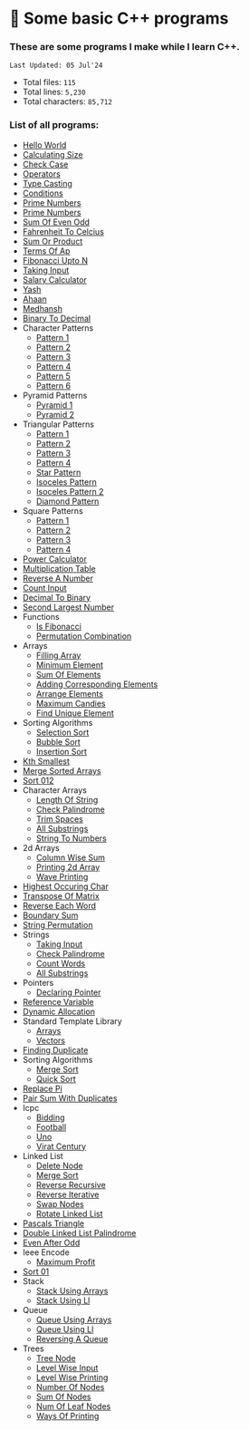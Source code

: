 # 🍵 Some basic C++ programs

### These are some programs I make while I learn C++.
`Last Updated: 05 Jul'24`

- Total files: `115`
- Total lines: `5,230`
- Total characters: `85,712`

### List of all programs:
  - [Hello World](1_hello_world/helloWorld.cpp)
  - [Calculating Size](2_calculating_size/addTwoNumbers.cpp)
  - [Check Case](3_check_case/checkCase.cpp)
  - [Operators](4_operators/operators.cpp)
  - [Type Casting](5_type_casting/typeCast.cpp)
  - [Conditions](6_conditions/conditions.cpp)
  - [Prime Numbers](7_prime_numbers/1_check_if_prime.cpp)
  - [Prime Numbers](7_prime_numbers/2_nth_prime.cpp)
  - [Sum Of Even Odd](8_sum_of_even_odd/evenodd.cpp)
  - [Fahrenheit To Celcius](9_fahrenheit_to_celcius/fah.cpp)
  - [Sum Or Product](10_sum_or_product/sumorpro.cpp)
  - [Terms Of Ap](11_terms_of_AP/terms.cpp)
  - [Fibonacci Upto N](12_fibonacci_upto_n/fibonacci.cpp)
  - [Taking Input](13_taking_input/takingInput.cpp)
  - [Salary Calculator](14_salary_calculator/salary.cpp)
  - [Yash](15_yash/yash.cpp)
  - [Ahaan](16_ahaan/ahaan.cpp)
  - [Medhansh](17_medhansh/medh.cpp)
  - [Binary To Decimal](18_binary_to_decimal/binary.cpp)
  - Character Patterns
    - [Pattern 1](19_character_patterns/1_pattern_1/1_pattern.cpp)
    - [Pattern 2](19_character_patterns/2_pattern_2/2_pattern.cpp)
    - [Pattern 3](19_character_patterns/3_pattern_3/3_pattern.cpp)
    - [Pattern 4](19_character_patterns/4_pattern_4/4_pattern.cpp)
    - [Pattern 5](19_character_patterns/5_pattern_5/5_pattern.cpp)
    - [Pattern 6](19_character_patterns/6_pattern_6/pattern6.cpp)
  - Pyramid Patterns
    - [Pyramid 1](20_pyramid_patterns/1_pyramid_1/pyramid.cpp)
    - [Pyramid 2](20_pyramid_patterns/2_pyramid_2/pyramid2.cpp)
  - Triangular Patterns
    - [Pattern 1](21_triangular_patterns/1_pattern_1/pattern1.cpp)
    - [Pattern 2](21_triangular_patterns/2_pattern_2/pattern2.cpp)
    - [Pattern 3](21_triangular_patterns/3_pattern_3/pattern3.cpp)
    - [Pattern 4](21_triangular_patterns/4_pattern_4/pattern4.cpp)
    - [Star Pattern](21_triangular_patterns/5_star_pattern/star.cpp)
    - [Isoceles Pattern](21_triangular_patterns/6_isoceles_pattern/isoceles.cpp)
    - [Isoceles Pattern 2](21_triangular_patterns/7_isoceles_pattern_2/isoceles2.cpp)
    - [Diamond Pattern](21_triangular_patterns/8_diamond_pattern/diamond.cpp)
  - Square Patterns
    - [Pattern 1](22_square_patterns/1_pattern_1/pattern1.cpp)
    - [Pattern 2](22_square_patterns/2_pattern_2/pattern2.cpp)
    - [Pattern 3](22_square_patterns/3_pattern_3/pattern3.cpp)
    - [Pattern 4](22_square_patterns/4_pattern_4/pattern4.cpp)
  - [Power Calculator](23_power_calculator/power.cpp)
  - [Multiplication Table](24_multiplication_table/table.cpp)
  - [Reverse A Number](25_reverse_a_number/reverse.cpp)
  - [Count Input](26_count_input/count.cpp)
  - [Decimal To Binary](27_decimal_to_binary/decimal.cpp)
  - [Second Largest Number](28_second_largest_number/second.cpp)
  - Functions
    - [Is Fibonacci](29_functions/1_is_fibonacci/fibonacci.cpp)
    - [Permutation Combination](29_functions/2_permutation_combination/pnc.cpp)
  - Arrays
    - [Filling Array](30_arrays/1_filling_array/filling_array.cpp)
    - [Minimum Element](30_arrays/2_minimum_element/min_ele.cpp)
    - [Sum Of Elements](30_arrays/3_sum_of_elements/sum.cpp)
    - [Adding Corresponding Elements](30_arrays/4_adding_corresponding_elements/add.cpp)
    - [Arrange Elements](30_arrays/5_arrange_elements/arrange.cpp)
    - [Maximum Candies](30_arrays/6_maximum_candies/candies.cpp)
    - [Find Unique Element](30_arrays/7_find_unique_element/unique.cpp)
  - Sorting Algorithms
    - [Selection Sort](31_sorting_algorithms/1_selection_sort/selection_sort.cpp)
    - [Bubble Sort](31_sorting_algorithms/2_bubble_sort/bubble_sort.cpp)
    - [Insertion Sort](31_sorting_algorithms/3_insertion_sort/insertion_sort.cpp)
  - [Kth Smallest](32_kth_smallest/kth_smallest.cpp)
  - [Merge Sorted Arrays](33_merge_sorted_arrays/merge.cpp)
  - [Sort 012](34_sort_012/sort_012.cpp)
  - Character Arrays
    - [Length Of String](35_character_arrays/1_length_of_string/length.cpp)
    - [Check Palindrome](35_character_arrays/2_check_palindrome/palindrome.cpp)
    - [Trim Spaces](35_character_arrays/3_trim_spaces/trim.cpp)
    - [All Substrings](35_character_arrays/4_all_substrings/substrings.cpp)
    - [String To Numbers](35_character_arrays/5_string_to_numbers/string_to_numbers.cpp)
  - 2d Arrays
    - [Column Wise Sum](36_2d_arrays/1_column_wise_sum/colsum.cpp)
    - [Printing 2d Array](36_2d_arrays/2_printing_2d_array/print.cpp)
    - [Wave Printing](36_2d_arrays/3_wave_printing/wave.cpp)
  - [Highest Occuring Char](37_highest_occuring_char/highest.cpp)
  - [Transpose Of Matrix](38_transpose_of_matrix/transpose.cpp)
  - [Reverse Each Word](39_reverse_each_word/reverse.cpp)
  - [Boundary Sum](40_boundary_sum/sum.cpp)
  - [String Permutation](41_string_permutation/permutation.cpp)
  - Strings
    - [Taking Input](42_strings/1_taking_input/input.cpp)
    - [Check Palindrome](42_strings/2_check_palindrome/palindrome.cpp)
    - [Count Words](42_strings/3_count_words/words.cpp)
    - [All Substrings](42_strings/4_all_substrings/substr.cpp)
  - Pointers
    - [Declaring Pointer](43_pointers/1_declaring_pointer/pointer.cpp)
  - [Reference Variable](44_reference_variable/ref.cpp)
  - [Dynamic Allocation](45_dynamic_allocation/dynamic.cpp)
  - Standard Template Library
    - [Arrays](46_standard_template_library/1_arrays/arrays.cpp)
    - [Vectors](46_standard_template_library/2_vectors/vector.cpp)
  - [Finding Duplicate](47_finding_duplicate/duplicate.cpp)
  - Sorting Algorithms
    - [Merge Sort](48_sorting_algorithms/1_merge_sort/merge_sort.cpp)
    - [Quick Sort](48_sorting_algorithms/2_quick_sort/quick_sort.cpp)
  - [Replace Pi](49_replace_pi/replace.cpp)
  - [Pair Sum With Duplicates](50_pair_sum_with_duplicates/pairsum.cpp)
  - Icpc
    - [Bidding](51_icpc/2_bidding/bidding.cpp)
    - [Football](51_icpc/3_football/football.cpp)
    - [Uno](51_icpc/4_uno/uno.cpp)
    - [Virat Century](51_icpc/5_virat_century/virat.cpp)
  - Linked List
    - [Delete Node](52_linked_list/1_delete_node/del.cpp)
    - [Merge Sort](52_linked_list/2_merge_sort/merge_sort_ll.cpp)
    - [Reverse Recursive](52_linked_list/3_reverse_recursive/reverse_rec.cpp)
    - [Reverse Iterative](52_linked_list/4_reverse_iterative/reverse_iter.cpp)
    - [Swap Nodes](52_linked_list/5_swap_nodes/swap_nodes.cpp)
    - [Rotate Linked List](52_linked_list/6_rotate_linked_list/rotate.cpp)
  - [Pascals Triangle](52_pascals_triangle/pascals.cpp)
  - [Double Linked List Palindrome](53_double_linked_list_palindrome/palindrome.cpp)
  - [Even After Odd](54_even_after_odd/even_after_odd.cpp)
  - Ieee Encode
    - [Maximum Profit](55_ieee_encode/2_maximum_profit/maxprofit.cpp)
  - [Sort 01](56_sort_01/sort_01.cpp)
  - Stack
    - [Stack Using Arrays](57_stack/1_stack_using_arrays/stack_array.cpp)
    - [Stack Using Ll](57_stack/2_stack_using_ll/stack_ll.cpp)
  - Queue
    - [Queue Using Arrays](58_queue/1_queue_using_arrays/queue_arrays.cpp)
    - [Queue Using Ll](58_queue/2_queue_using_ll/queue_ll.cpp)
    - [Reversing A Queue](58_queue/3_reversing_a_queue/reverse_queue.cpp)
  - Trees
    - [Tree Node](59_trees/1_tree_node/TreeUse.cpp)
    - [Level Wise Input](59_trees/2_level_wise_input/TreeInput.cpp)
    - [Level Wise Printing](59_trees/3_level_wise_printing/TreePrint.cpp)
    - [Number Of Nodes](59_trees/4_number_of_nodes/number_of_nodes.cpp)
    - [Sum Of Nodes](59_trees/5_sum_of_nodes/sum_of_nodes.cpp)
    - [Num Of Leaf Nodes](59_trees/6_num_of_leaf_nodes/count_leaf_nodes.cpp)
    - [Ways Of Printing](59_trees/7_ways_of_printing/printing_tree.cpp)
